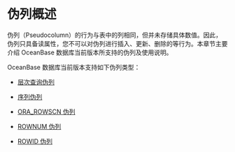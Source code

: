 伪列概述 
=========================

伪列（Pseudocolumn）的行为与表中的列相同，但并未存储具体数值。因此，伪列只具备读属性，您不可以对伪列进行插入、更新、删除的等行为。本章节主要介绍 OceanBase 数据库当前版本所支持的伪列及使用说明。

OceanBase 数据库当前版本支持如下伪列类型：

* [层次查询伪列](/zh-CN/11.sql-reference-oracle-mode/2.pseudo-column-1/2.hierarchical-query-pseudo-columns.md)

  

* [序列伪列](/zh-CN/11.sql-reference-oracle-mode/2.pseudo-column-1/3.sequence-pseudo-column.md)

  

* [ORA_ROWSCN 伪列](/zh-CN/11.sql-reference-oracle-mode/2.pseudo-column-1/4.ora_rowscn-pseudo-column.md)

  

* [ROWNUM 伪列](/zh-CN/11.sql-reference-oracle-mode/2.pseudo-column-1/5.rownum-pseudo-column.md)

  

* [ROWID 伪列](/zh-CN/11.sql-reference-oracle-mode/2.pseudo-column-1/6.rowid-pseudo-column.md)

  



